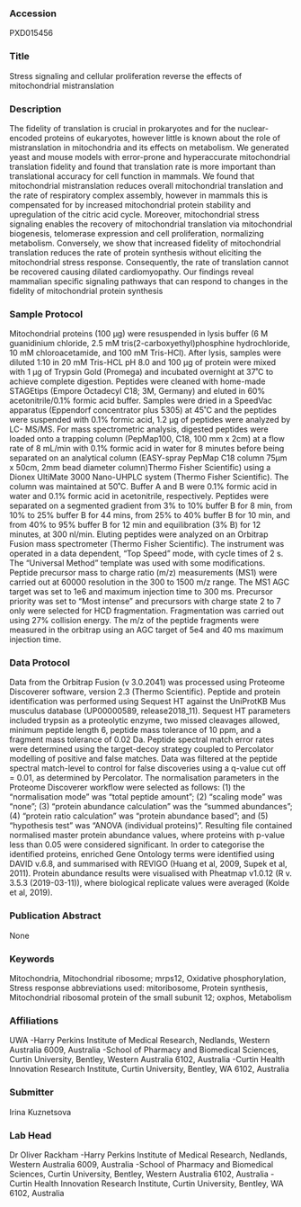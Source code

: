 ### Accession
PXD015456

### Title
Stress signaling and cellular proliferation reverse the effects of mitochondrial mistranslation

### Description
The fidelity of translation is crucial in prokaryotes and for the nuclear-encoded proteins of eukaryotes, however little is known about the role of mistranslation in mitochondria and its effects on metabolism. We generated yeast and mouse models with error-prone and hyperaccurate mitochondrial translation fidelity and found that translation rate is more important than translational accuracy for cell function in mammals. We found that mitochondrial mistranslation reduces overall mitochondrial translation and the rate of respiratory complex assembly, however in mammals this is compensated for by increased mitochondrial protein stability and upregulation of the citric acid cycle. Moreover, mitochondrial stress signaling enables the recovery of mitochondrial translation via mitochondrial biogenesis, telomerase expression and cell proliferation, normalizing metabolism. Conversely, we show that increased fidelity of mitochondrial translation reduces the rate of protein synthesis without eliciting the mitochondrial stress response. Consequently, the rate of translation cannot be recovered causing dilated cardiomyopathy. Our findings reveal mammalian specific signaling pathways that can respond to changes in the fidelity of mitochondrial protein synthesis

### Sample Protocol
Mitochondrial proteins (100 µg) were resuspended in lysis buffer (6 M guanidinium chloride, 2.5 mM tris(2-carboxyethyl)phosphine hydrochloride, 10 mM chloroacetamide, and 100 mM Tris-HCl). After lysis, samples were diluted 1:10 in 20 mM Tris-HCL pH 8.0 and 100 µg of protein were mixed with 1 µg of Trypsin Gold (Promega) and incubated overnight at 37˚C to achieve complete digestion. Peptides were cleaned with home-made STAGEtips (Empore Octadecyl C18; 3M, Germany) and eluted in 60% acetonitrile/0.1% formic acid buffer. Samples were dried in a SpeedVac apparatus (Eppendorf concentrator plus 5305) at 45˚C and the peptides were suspended with 0.1% formic acid, 1.2 µg of peptides were analyzed by LC- MS/MS.   For mass spectrometric analysis, digested peptides were loaded onto a trapping column (PepMap100, C18, 100 mm x 2cm) at a flow rate of 8 mL/min with 0.1% formic acid in water for 8 minutes before being separated on an analytical column (EASY-spray PepMap C18 column 75µm x 50cm, 2mm bead diameter column)Thermo Fisher Scientific) using a Dionex UltiMate 3000 Nano-UHPLC system (Thermo Fisher Scientific). The column was maintained at 50˚C. Buffer A and B were 0.1% formic acid in water and 0.1% formic acid in acetonitrile, respectively. Peptides were separated on a segmented gradient from 3% to 10% buffer B for 8 min, from 10% to 25% buffer B for 44 mins, from 25% to 40% buffer B for 10 min, and from 40% to 95% buffer B for 12 min and equilibration (3% B) for 12 minutes, at 300 nl/min. Eluting peptides were analyzed on an Orbitrap Fusion mass spectrometer (Thermo Fisher Scientific). The instrument was operated in a data dependent, “Top Speed” mode, with cycle times of 2 s. The “Universal Method” template was used with some modifications. Peptide precursor mass to charge ratio (m/z) measurements (MS1) were carried out at 60000 resolution in the 300 to 1500 m/z range. The MS1 AGC target was set to 1e6 and maximum injection time to 300 ms. Precursor priority was set to “Most intense” and precursors with charge state 2 to 7 only were selected for HCD fragmentation. Fragmentation was carried out using 27% collision energy. The m/z of the peptide fragments were measured in the orbitrap using an AGC target of 5e4 and 40 ms maximum injection time.

### Data Protocol
Data from the Orbitrap Fusion (v 3.0.2041) was processed using Proteome Discoverer software, version 2.3 (Thermo Scientific). Peptide and protein identification was performed using Sequest HT against the UniProtKB Mus musculus database (UP00000589, release2018_11). Sequest HT parameters included trypsin as a proteolytic enzyme, two missed cleavages allowed, minimum peptide length 6, peptide mass tolerance of 10 ppm, and a fragment mass tolerance of 0.02 Da. Peptide spectral match error rates were determined using the target-decoy strategy coupled to Percolator modelling of positive and false matches. Data was filtered at the peptide spectral match-level to control for false discoveries using a q-value cut off = 0.01, as determined by Percolator. The normalisation parameters in the Proteome Discoverer workflow were selected as follows: (1) the “normalisation mode” was “total peptide amount”; (2) “scaling mode” was “none”; (3) “protein abundance calculation” was the “summed abundances”; (4) “protein ratio calculation” was “protein abundance based”; and (5) “hypothesis test” was “ANOVA (individual proteins)”. Resulting file contained normalised master protein abundance values, where proteins with p-value less than 0.05 were considered significant. In order to categorise the identified proteins, enriched Gene Ontology terms were identified using DAVID v.6.8, and summarised with REVIGO (Huang et al, 2009, Supek et al, 2011). Protein abundance results were visualised with Pheatmap v1.0.12 (R v. 3.5.3 (2019-03-11)), where biological replicate values were averaged (Kolde et al, 2019).

### Publication Abstract
None

### Keywords
Mitochondria, Mitochondrial ribosome; mrps12, Oxidative phosphorylation, Stress response abbreviations used: mitoribosome, Protein synthesis, Mitochondrial ribosomal protein of the small subunit 12; oxphos, Metabolism

### Affiliations
UWA
-Harry Perkins Institute of Medical Research, Nedlands, Western Australia 6009, Australia  -School of Pharmacy and Biomedical Sciences, Curtin University, Bentley, Western Australia 6102, Australia -Curtin Health Innovation Research Institute, Curtin University, Bentley, WA 6102, Australia

### Submitter
Irina Kuznetsova

### Lab Head
Dr Oliver Rackham
-Harry Perkins Institute of Medical Research, Nedlands, Western Australia 6009, Australia  -School of Pharmacy and Biomedical Sciences, Curtin University, Bentley, Western Australia 6102, Australia -Curtin Health Innovation Research Institute, Curtin University, Bentley, WA 6102, Australia



